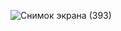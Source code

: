![Снимок экрана (393)](https://github.com/vyntyk/Grass/assets/56500587/95dd6fce-8064-4b33-8e3c-8da821a6d73d)
